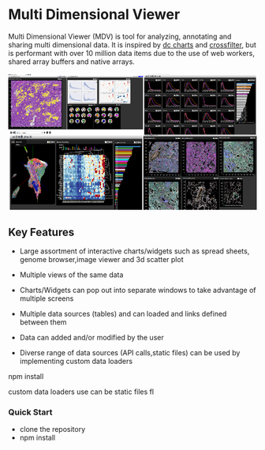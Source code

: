 # Multi Dimensional Viewer

Multi Dimensional Viewer (MDV) is tool for analyzing, annotating  and sharing multi dimensional data.  It is inspired by [dc charts](https://dc-js.github.io/dc.js/) and [crossfilter](https://square.github.io/crossfilter/), but is performant with over 10 million data items due to the use of web workers, shared array buffers and native arrays.  
&nbsp;
![summary](images/summary.png)

## Key Features

* Large assortment of interactive charts/widgets such as spread sheets, genome browser,image viewer and 3d scatter plot

* Multiple views of the same data 

* Charts/Widgets can pop out into separate windows to take advantage of multiple screens

* Multiple data sources (tables) and can loaded and links defined between them

* Data can added and/or modified by the user

* Diverse range of data sources (API calls,static files) can be used by implementing custom data loaders 

npm install



custom data loaders use can be static files fl

### Quick Start

* clone the repository
* npm install 

